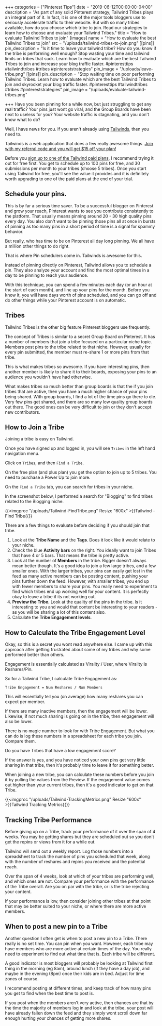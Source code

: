 +++
categories = ["Pinterest Tips"]
date = "2019-06-12T00:00:00-04:00"
description = "As part of any solid Pinterest strategy, Tailwind Tribes plays an integral part of it.  In fact, it is one of the major tools bloggers use to seriously accelerate traffic to their website.  But with so many tribes available, how do you choose which tribe to join.  Read our strategies to learn how to choose and evaluate your Tailwind Tribes."
title = "How to evaluate Tailwind Tribes to join"
[images]
name = "How to evaluate the best Tailwind Tribes to join"
src = "/uploads/tailwind-tribes-to-join.png"
[[pins]]
pin_description = "Is it time to leave your tailwind tribe?  How do you know if the tribe is performing well enough? Stop wasting your time and tailwind limits on tribes that suck.  Learn how to evaluate which are the best Tailwind Tribes to join and increase your blog traffic faster. #pinteresttips #tailwindtribes #tribes #pintereststrategies"
pin_image = "/uploads/leave-tribe.png"
[[pins]]
pin_description = "Stop waiting time on poor performing Tailwind Tribes. Learn how to evaluate which are the best Tailwind Tribes to join and skyrocket your blog traffic faster. #pinteresttips #tailwindtribes #tribes #pintereststrategies"
pin_image = "/uploads/evaluate-tailwind-tribes.png"

+++
Have you been pinning for a while now, but just struggling to get any real traffic?  Your pins just wont go viral, and the Group Boards have been next to useless for you?  Your website traffic is stagnating, and you don't know what to do?

Well, I have news for you.  If you aren't already using [Tailwinds](https://www.tailwindapp.com/i/thediyblogger "Sign up to Tailwinds!"), then you need to.

Tailwinds is a web application that does a few really awesome things.  [Join with my referral code and you will get $15 off your plan!](https://www.tailwindapp.com/i/thediyblogger "Sign up to Tailwind")

Before you [sign up to one of the Tailwind paid plans](https://www.tailwindapp.com/i/thediyblogger "Create your Tailwind Account"), I recommend trying it out for free first.  You get to schedule up to 100 pins for free, and 30 submissions per month to your tribes (choose 5 tribes).  Once you start using Tailwind for free, you'll see the value it provides and it is definitely worth upgrading to one of the paid plans at the end of your trial.

## Schedule your pins.

This is by far a serious time saver.  To be a successful blogger on Pinterest and grow your reach, Pinterest wants to see you contribute consistently to the platform.  That usually means pinning around 20 - 30 high quality pins every day.  You also don't want to be pinning those pins all at once in bursts of pinning as too many pins in a short period of time is a signal for spammy behavior.

But really, who has time to be on Pinterest all day long pinning.  We all have a million other things to do right.

That is where Pin schedulers come in.  Tailwinds is awesome for this.

Instead of pinning directly on Pinterest, Tailwind allows you to schedule a pin.  They also analyze your account and find the most optimal times in a day to be pinning to reach your audience.

With this technique, you can spend a few minutes each day (or an hour at the start of each month), and line up your pins for the month.  Before you know it, you will have days worth of pins scheduled, and you can go off and do other things while your Pinterest account is on automatic.

## Tribes

Tailwind Tribes is the other big feature Pinterest bloggers use frequently.

The concept of Tribes is similar to a secret Group Board on Pinterest.  It has a number of members that join a tribe focused on a particular niche topic.  Members post pins to the tribe related to that niche.  However, usually for every pin submitted, the member must re-share 1 or more pins from that tribe.

This is what makes tribes so awesome.  If you have interesting pins, then another member is likely to share it to their boards, exposing your pins to an audience you wouldn't have had otherwise.

What makes tribes so much better than group boards is that the if you join tribes that are active, then you have a much higher chance of your pins being shared.  With group boards, I find a lot of the time pins go there to die.  Very few pins get shared, and there are so many low quality group boards out there.  The good ones can be very difficult to join or they don't accept new contributors.

## How to Join a Tribe

Joining a tribe is easy on Tailwind.

Once you have signed up and logged in, you will see `Tribes` in the left hand navigation menu.

Click on `Tribes`, and then `Find a Tribe`.

On the free plan (and plus plan) you get the option to join up to 5 tribes.  You need to purchase a Power Up to join more.

On the `Find a Tribe` tab, you can search for tribes in your niche.

In the screenshot below, I performed a search for "Blogging" to find tribes related to the Blogging niche.

{{<imgproc "/uploads/Tailwind-FindTribe.png" Resize "600x" >}}Tailwind - Find Tribe{{</imgproc>}}

There are a few things to evaluate before deciding if you should join that tribe.

1. Look at the **Tribe Name** and the **Tags**.  Does it look like it would relate to your niche.
2. Check the blue **Activity bars** on the right.  You ideally want to join Tribes that have 4 or 5 bars.  That means the tribe is pretty active.
3. Look at the number of **Members** in the tribe.  Bigger doesn't always mean better though.  It's a good idea to join a few large tribes, and a few smaller ones.  With the larger tribes, your pins can easily get lost in the feed as many active members can be posting content, pushing your pins further down the feed.  However, with smaller tribes, you end up with fewer members to share your pins.  You really need to experiment to find which tribes end up working well for your content.  It is perfectly okay to leave a tribe if its not working out.
4. **Preview the Tribe**.  Look at the quality of the pins in the tribe.  Is it interesting to you and would that content be interesting to your readers - as you will be sharing a lot of this content also.
5. Calculate the **Tribe Engagement levels**.

## How to Calculate the Tribe Engagement Level

Okay, so this is a secret you wont read anywhere else.  I came up with this approach after getting frustrated about some of my tribes and why some performed better than others.

Engagement is essentially calculated as Virality / User, where Virality is Reshares/Pin.

So for a Tailwind Tribe, I calculate Tribe Engagement as:

    Tribe Engagement = Num Reshares / Num Members

This will essentially tell you (on average) how many reshares you can expect per member.

If there are many inactive members, then the engagement will be lower.  Likewise, if not much sharing is going on in the tribe, then engagement will also be lower.

There is no magic number to look for with Tribe Engagement.  But what you can do is log these numbers in a spreadsheet for each tribe you join.  Compare them.

Do you have Tribes that have a low engagement score?

If the answer is yes, and you have noticed your own pins get very little sharing in that tribe, then it's probably time to leave it for something better.

When joining a new tribe, you can calculate these numbers before you join it by pulling the values from the Preview.  If the engagement value comes out higher than your current tribes, then it's a good indicator to get on that Tribe.

{{<imgproc "/uploads/Tailwind-TrackingMetrics.png" Resize "600x" >}}Tailwind Tracking Metrics{{</imgproc>}}

## Tracking Tribe Performance

Before giving up on a Tribe, track your performance of it over the span of 4 weeks.  You may be getting shares but they are scheduled out so you don't get the repins or views from it for a while out.

Tailwind will send out a weekly report.  Log those numbers into a spreadsheet to track the number of pins you scheduled that week, along with the number of reshares and repins you received and the potential reach.

Over the span of 4 weeks, look at which of your tribes are performing well, and which ones are not.  Compare your performance with the performance of the Tribe overall.  Are you on par with the tribe, or is the tribe rejecting your content.

If your performance is low, then consider joining other tribes at that point that may be better suited to your niche, or where there are more active members.

## When to post a new pin to a Tribe

Another question I often get is when to post a new pin to a Tribe.  There really is no set time.  You can pin when you want.  However, each tribe may have members who are more active at certain times of the day.  You really need to experiment to find out what time that is.  Each tribe will be different.

A good indicator is most bloggers will probably be looking at Tailwind first thing in the morning (eg 8am), around lunch (if they have a day job), and maybe in the evening (8pm) once their kids are in bed.  Adjust for time zones of course.

I recommend posting at different times, and keep track of how many pins you get to find when the best time to post is.

If you post when the members aren't very active, then chances are that by the time the majority of members log in and look at the tribe, your post will have already fallen down the feed and they simply wont scroll down far enough hurting your chances of getting more shares.